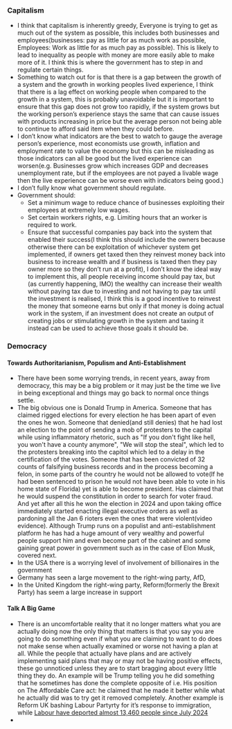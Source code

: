 ### Capitalism
* I think that capitalism is inherently greedy, Everyone is trying to get as much out of the system as possible, this includes both businesses and employees(businesses: pay as little for as much work as possible, Employees: Work as little for as much pay as possible). This is likely to lead to inequality as people with money are more easily able to make more of it. I think this is where the government has to step in and regulate certain things.
* Something to watch out for is that there is a gap between the growth of a system and the growth in working peoples lived experience, I think that there is a lag effect on working people when compared to the growth in a system, this is probably unavoidable but it is important to ensure that this gap does not grow too rapidly, if the system grows but the working person’s experience stays the same that can cause issues with products increasing in price but the average person not being able to continue to afford said item when they could before.
* I don’t know what indicators are the best to watch to gauge the average person’s experience, most economists use growth, inflation and employment rate to value the economy but this can be misleading as those indicators can all be good but the lived experience can worsen(e.g. Businesses grow which increases GDP and decreases unemployment rate, but if the employees are not payed a livable wage then the live experience can be worse even with indicators being good.)
* I don’t fully know what government should regulate.
* Government should:
	* Set a minimum wage to reduce chance of businesses exploiting their employees at extremely low wages.
	* Set certain workers rights, e.g. Limiting hours that an worker is required to work.
	* Ensure that successful companies pay back into the system that enabled their success(I think this should include the owners because otherwise there can be exploitation of whichever system get implemented, if owners get taxed then they reinvest money back into business to increase wealth and if business is taxed then they pay owner more so they don’t run at a profit), I don’t know the ideal way to implement this, all people receiving income should pay tax, but (as currently happening, IMO) the wealthy can increase their wealth without paying tax due to investing and not having to pay tax until the investment is realised, I think this is a good incentive to reinvest the money that someone earns but only if that money is doing actual work in the system, if an investment does not create an output of creating jobs or stimulating growth in the system and taxing it instead can be used to achieve those goals it should be.


### Democracy
#### Towards Authoritarianism, Populism and Anti-Establishment
* There have been some worrying trends, in recent years, away from democracy, this may be a big problem or it may just be the time we live in being exceptional and things may go back to normal once things settle.
* The big obvious one is Donald Trump in America. Someone that has claimed rigged elections for every election he has been apart of even the ones he won. Someone that denied(and still denies) that he had lost an election to the point of sending a mob of protesters to the capital while using inflammatory rhetoric, such as "If you don't fight like hell, you won't have a county anymore", "We will stop the steal", which led to the protesters breaking into the capitol which led to a delay in the certification of the votes. Someone that has been convicted of 32 counts of falsifying business records and in the process becoming a felon, in some parts of the country he would not be allowed to vote(If he had been sentenced to prison he would not have been able to vote in his home state of Florida) yet is able to become president. Has claimed that he would suspend the constitution in order to search for voter fraud. And yet after all this he won the election in 2024 and upon taking office immediately started enacting illegal executive orders as well as pardoning all the Jan 6 rioters even the ones that were violent(video evidence). Although Trump runs on a populist and anti-establishment platform he has had a huge amount of very wealthy and powerful people support him and even become part of the cabinet and some gaining great power in government such as in the case of Elon Musk, covered next.
* In the USA there is a worrying level of involvement of billionaires in the government
* Germany has seen a large movement to the right-wing party, AfD, 
* In the United Kingdom the right-wing party, Reform(formerly the Brexit Party) has seem a large increase in support
#### Talk A Big Game
* There is an uncomfortable reality that it no longer matters what you are actually doing now the only thing that matters is that you say you are going to do something even if what you are claiming to want to do does not make sense when actually examined or worse not having a plan at all. While the people that actually have plans and are actively implementing said plans that may or may not be having positive effects, these go unnoticed unless they are to start bragging about every little thing they do. An example will be Trump telling you he did something that he sometimes has done the complete opposite of i.e. His position on The Affordable Care act: he claimed that he made it better while what he actually did was to try get it removed completely. Another example is Reform UK bashing Labour Partyrty for it’s response to immigration, while [Labour have deported almost 13,460 people since July 2024](https://news.sky.com/story/more-migrants-removed-from-uk-since-labour-elected-than-in-any-six-months-since-2019-home-office-says-13273888) 
* 